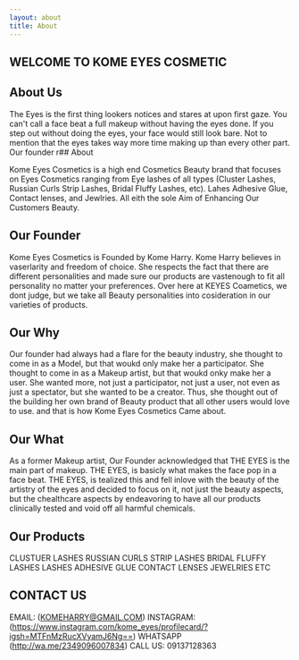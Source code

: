 ```yaml
---
layout: about
title: About
---
```


## WELCOME TO KOME EYES COSMETIC

## About Us

The Eyes is the first thing lookers notices and stares at upon first gaze.
You can't call a face beat a full makeup without having the eyes done. If you step out without doing the eyes, your face would still look bare.
Not to mention that the eyes takes way more time making up than every other part. 
Our founder r## About

Kome Eyes Cosmetics is a high end Cosmetics Beauty brand that focuses on Eyes Cosmetics ranging from Eye lashes of all types (Cluster Lashes, Russian Curls Strip Lashes, Bridal Fluffy Lashes, etc).
Lahes Adhesive Glue, Contact lenses, and Jewlries. All eith the sole Aim of Enhancing Our Customers Beauty.

## Our Founder

Kome Eyes Cosmetics is Founded by Kome Harry.
Kome Harry believes in vaserlarity and freedom of choice. She respects the fact that there are different personalities and made sure our products are vastenough to fit all personality no matter your preferences. Over here at KEYES Coametics, we dont judge, but we take all Beauty personalities into cosideration in our varieties of products.

## Our Why

Our founder had always had a flare for the beauty industry, she thought to come in as a Model, but that woukd only make her a participator.
She thought to come in as a Makeup artist, but that woukd onky make her a user.
She wanted more, not just a participator, not just a user, not even as just a spectator, but she wanted to be a creator.
Thus, she thought out of the building her own brand of Beauty product that all other users would love to use.
and that is how Kome Eyes Cosmetics Came about.

## Our What

As a former Makeup artist, Our Founder acknowledged that THE EYES is the main part of makeup. THE EYES, is basicly what makes the face pop in a face beat.
THE EYES, is tealized this and fell inlove with the beauty of the artistry of the eyes and decided to focus on it, not just the beauty aspects, but the chealthcare aspects by endeavoring to have all our products clinically tested and void off all harmful chemicals.

## Our Products

CLUSTUER LASHES
RUSSIAN CURLS STRIP LASHES
BRIDAL FLUFFY LASHES
LASHES ADHESIVE GLUE
CONTACT LENSES
JEWELRIES 
ETC

## CONTACT US

EMAIL: (KOMEHARRY@GMAIL.COM)
INSTAGRAM: (https://www.instagram.com/kome_eyes/profilecard/?igsh=MTFnMzRucXVyamJ6Ng==)
WHATSAPP (http://wa.me/2349096007834)
CALL US: 09137128363
